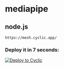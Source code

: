 # mediapipe
## node.js
```
https://mesh.cyclic.app/
```

### Deploy it in 7 seconds: 

[![Deploy to Cyclic](https://deploy.cyclic.app/button.svg)](https://deploy.cyclic.app/)

